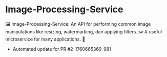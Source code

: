 # Image-Processing-Service
🖼️ Image-Processing-Service: An API for performing common image manipulations like resizing, watermarking, dan applying filters. ✂️ A useful microservice for many applications. 🎨


- Automated update for PR #2-1760665369-981
